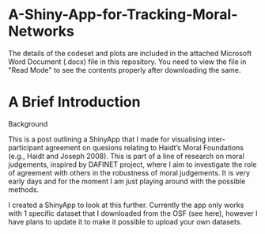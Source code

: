 # A-Shiny-App-for-Tracking-Moral-Networks
The details of the codeset and plots are included in the attached Microsoft Word Document (.docx) file in this repository. 
You need to view the file in "Read Mode" to see the contents properly after downloading the same.

A Brief Introduction
======================
Background

This is a post outlining a ShinyApp that I made for visualising inter-participant agreement on quesions relating to Haidt’s Moral Foundations (e.g., Haidt and Joseph 2008). This is part of a line of research on moral judgements, inspired by DAFINET project, where I aim to investigate the role of agreement with others in the robustness of moral judgements. It is very early days and for the moment I am just playing around with the possible methods.

I created a ShinyApp to look at this further. Currently the app only works with 1 specific dataset that I downloaded from the OSF (see here), however I have plans to update it to make it possible to upload your own datasets.
